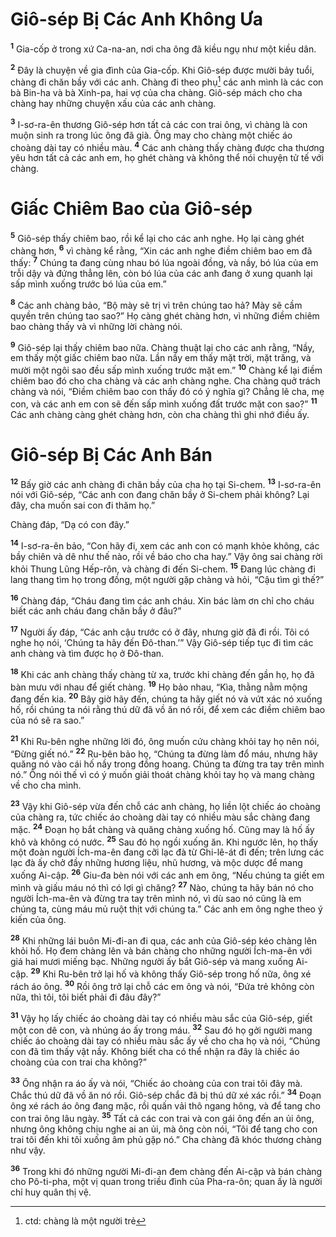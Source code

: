 # Giô-sép Bị Các Anh Không Ưa

<sup><b>1</b></sup> Gia-cốp ở trong xứ Ca-na-an, nơi cha ông đã kiều ngụ như một kiều dân.

<sup><b>2</b></sup> Ðây là chuyện về gia đình của Gia-cốp. Khi Giô-sép được mười bảy tuổi, chàng đi chăn bầy với các anh. Chàng đi theo phụ[^1-9149d05f-5059-465f-9e72-3b02eae6c47a] các anh mình là các con bà Bin-ha và bà Xinh-pa, hai vợ của cha chàng. Giô-sép mách cho cha chàng hay những chuyện xấu của các anh chàng.

<sup><b>3</b></sup> I-sơ-ra-ên thương Giô-sép hơn tất cả các con trai ông, vì chàng là con muộn sinh ra trong lúc ông đã già. Ông may cho chàng một chiếc áo choàng dài tay có nhiều màu. <sup><b>4</b></sup> Các anh chàng thấy chàng được cha thương yêu hơn tất cả các anh em, họ ghét chàng và không thể nói chuyện tử tế với chàng.

# Giấc Chiêm Bao của Giô-sép

<sup><b>5</b></sup> Giô-sép thấy chiêm bao, rồi kể lại cho các anh nghe. Họ lại càng ghét chàng hơn, <sup><b>6</b></sup> vì chàng kể rằng, “Xin các anh nghe điềm chiêm bao em đã thấy: <sup><b>7</b></sup> Chúng ta đang cùng nhau bó lúa ngoài đồng, và nầy, bó lúa của em trỗi dậy và đứng thẳng lên, còn bó lúa của các anh đang ở xung quanh lại sấp mình xuống trước bó lúa của em.”

<sup><b>8</b></sup> Các anh chàng bảo, “Bộ mày sẽ trị vì trên chúng tao hả? Mày sẽ cầm quyền trên chúng tao sao?” Họ càng ghét chàng hơn, vì những điềm chiêm bao chàng thấy và vì những lời chàng nói.

<sup><b>9</b></sup> Giô-sép lại thấy chiêm bao nữa. Chàng thuật lại cho các anh rằng, “Nầy, em thấy một giấc chiêm bao nữa. Lần nầy em thấy mặt trời, mặt trăng, và mười một ngôi sao đều sấp mình xuống trước mặt em.” <sup><b>10</b></sup> Chàng kể lại điềm chiêm bao đó cho cha chàng và các anh chàng nghe. Cha chàng quở trách chàng và nói, “Ðiềm chiêm bao con thấy đó có ý nghĩa gì? Chẳng lẽ cha, mẹ con, và các anh em con sẽ đến sấp mình xuống đất trước mặt con sao?” <sup><b>11</b></sup> Các anh chàng càng ghét chàng hơn, còn cha chàng thì ghi nhớ điều ấy.

# Giô-sép Bị Các Anh Bán

<sup><b>12</b></sup> Bấy giờ các anh chàng đi chăn bầy của cha họ tại Si-chem. <sup><b>13</b></sup> I-sơ-ra-ên nói với Giô-sép, “Các anh con đang chăn bầy ở Si-chem phải không? Lại đây, cha muốn sai con đi thăm họ.”

Chàng đáp, “Dạ có con đây.”

<sup><b>14</b></sup> I-sơ-ra-ên bảo, “Con hãy đi, xem các anh con có mạnh khỏe không, các bầy chiên và dê như thế nào, rồi về báo cho cha hay.” Vậy ông sai chàng rời khỏi Thung Lũng Hếp-rôn, và chàng đi đến Si-chem. <sup><b>15</b></sup> Ðang lúc chàng đi lang thang tìm họ trong đồng, một người gặp chàng và hỏi, “Cậu tìm gì thế?”

<sup><b>16</b></sup> Chàng đáp, “Cháu đang tìm các anh cháu. Xin bác làm ơn chỉ cho cháu biết các anh cháu đang chăn bầy ở đâu?”

<sup><b>17</b></sup> Người ấy đáp, “Các anh cậu trước có ở đây, nhưng giờ đã đi rồi. Tôi có nghe họ nói, ‘Chúng ta hãy đến Ðô-than.’” Vậy Giô-sép tiếp tục đi tìm các anh chàng và tìm được họ ở Ðô-than.

<sup><b>18</b></sup> Khi các anh chàng thấy chàng từ xa, trước khi chàng đến gần họ, họ đã bàn mưu với nhau để giết chàng. <sup><b>19</b></sup> Họ bảo nhau, “Kìa, thằng nằm mộng đang đến kia. <sup><b>20</b></sup> Bây giờ hãy đến, chúng ta hãy giết nó và vứt xác nó xuống hố, rồi chúng ta nói rằng thú dữ đã vồ ăn nó rồi, để xem các điềm chiêm bao của nó sẽ ra sao.”

<sup><b>21</b></sup> Khi Ru-bên nghe những lời đó, ông muốn cứu chàng khỏi tay họ nên nói, “Ðừng giết nó.” <sup><b>22</b></sup> Ru-bên bảo họ, “Chúng ta đừng làm đổ máu, nhưng hãy quăng nó vào cái hố nầy trong đồng hoang. Chúng ta đừng tra tay trên mình nó.” Ông nói thế vì có ý muốn giải thoát chàng khỏi tay họ và mang chàng về cho cha mình.

<sup><b>23</b></sup> Vậy khi Giô-sép vừa đến chỗ các anh chàng, họ liền lột chiếc áo choàng của chàng ra, tức chiếc áo choàng dài tay có nhiều màu sắc chàng đang mặc. <sup><b>24</b></sup> Ðoạn họ bắt chàng và quăng chàng xuống hố. Cũng may là hố ấy khô và không có nước. <sup><b>25</b></sup> Sau đó họ ngồi xuống ăn. Khi ngước lên, họ thấy một đoàn người Ích-ma-ên đang cỡi lạc đà từ Ghi-lê-át đi đến; trên lưng các lạc đà ấy chở đầy những hương liệu, nhũ hương, và mộc dược để mang xuống Ai-cập. <sup><b>26</b></sup> Giu-đa bèn nói với các anh em ông, “Nếu chúng ta giết em mình và giấu máu nó thì có lợi gì chăng? <sup><b>27</b></sup> Nào, chúng ta hãy bán nó cho người Ích-ma-ên và đừng tra tay trên mình nó, vì dù sao nó cũng là em chúng ta, cùng máu mủ ruột thịt với chúng ta.” Các anh em ông nghe theo ý kiến của ông.

<sup><b>28</b></sup> Khi những lái buôn Mi-đi-an đi qua, các anh của Giô-sép kéo chàng lên khỏi hố. Họ đem chàng lên và bán chàng cho những người Ích-ma-ên với giá hai mươi miếng bạc. Những người ấy bắt Giô-sép và mang xuống Ai-cập. <sup><b>29</b></sup> Khi Ru-bên trở lại hố và không thấy Giô-sép trong hố nữa, ông xé rách áo ông. <sup><b>30</b></sup> Rồi ông trở lại chỗ các em ông và nói, “Ðứa trẻ không còn nữa, thì tôi, tôi biết phải đi đâu đây?”

<sup><b>31</b></sup> Vậy họ lấy chiếc áo choàng dài tay có nhiều màu sắc của Giô-sép, giết một con dê con, và nhúng áo ấy trong máu. <sup><b>32</b></sup> Sau đó họ gởi người mang chiếc áo choàng dài tay có nhiều màu sắc ấy về cho cha họ và nói, “Chúng con đã tìm thấy vật nầy. Không biết cha có thể nhận ra đây là chiếc áo choàng của con trai cha không?”

<sup><b>33</b></sup> Ông nhận ra áo ấy và nói, “Chiếc áo choàng của con trai tôi đây mà. Chắc thú dữ đã vồ ăn nó rồi. Giô-sép chắc đã bị thú dữ xé xác rồi.” <sup><b>34</b></sup> Ðoạn ông xé rách áo ông đang mặc, rồi quấn vải thô ngang hông, và để tang cho con trai ông lâu ngày. <sup><b>35</b></sup> Tất cả các con trai và con gái ông đến an ủi ông, nhưng ông không chịu nghe ai an ủi, mà ông còn nói, “Tôi để tang cho con trai tôi đến khi tôi xuống âm phủ gặp nó.” Cha chàng đã khóc thương chàng như vậy.

<sup><b>36</b></sup> Trong khi đó những người Mi-đi-an đem chàng đến Ai-cập và bán chàng cho Pô-ti-pha, một vị quan trong triều đình của Pha-ra-ôn; quan ấy là người chỉ huy quân thị vệ.

[^1-9149d05f-5059-465f-9e72-3b02eae6c47a]: ctd: chàng là một người trẻ
